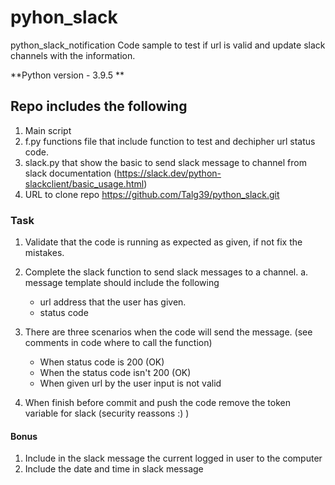 # pyhon_slack
python_slack_notification
Code sample to test if url is valid and update slack channels with the information.

**Python version - 3.9.5 **

## Repo includes the following
1. Main script
2. f.py functions file that include function to test and dechipher url status code.
3. slack.py that show the basic to send slack message to channel from slack documentation (https://slack.dev/python-slackclient/basic_usage.html)
4. URL to clone repo https://github.com/Talg39/python_slack.git
### Task
1. Validate that the code is running as expected as given, if not fix the mistakes.
2. Complete the slack function to send slack messages to a channel.
    a. message template should include the following
      * url address that the user has given.
      * status code
3. There are three scenarios when the code will send the message. (see comments in code where to call the function)
    * When status code is 200 (OK)
    * When the status code isn't 200 (OK)
    * When given url by the user input is not valid 
    
4. When finish before commit and push the code remove the token variable for slack (security reassons :) )

#### Bonus
1. Include in the slack message the current logged in user to the computer
2. Include the date and time in slack message
